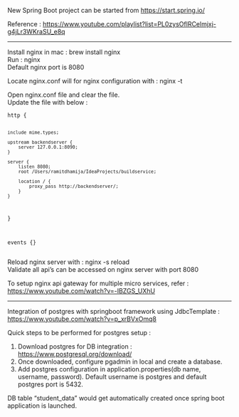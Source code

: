 <p class="has-line-data" data-line-start="0" data-line-end="1">New Spring Boot project can be started from <a href="https://start.spring.io/">https://start.spring.io/</a></p>
<p class="has-line-data" data-line-start="2" data-line-end="3">Reference : <a href="https://www.youtube.com/playlist?list=PL0zysOflRCelmjxj-g4jLr3WKraSU_e8q">https://www.youtube.com/playlist?list=PL0zysOflRCelmjxj-g4jLr3WKraSU_e8q</a></p>

___
<p class="has-line-data" data-line-start="0" data-line-end="3">Install nginx in mac : brew install nginx<br>
Run : nginx<br>
Default nginx port is 8080</p>
<p class="has-line-data" data-line-start="4" data-line-end="5">Locate nginx.conf will for nginx configuration with : nginx -t</p>
<p class="has-line-data" data-line-start="6" data-line-end="8">Open nginx.conf file and clear the file.<br>
Update the file with below :</p>
<pre><code class="has-line-data" data-line-start="9" data-line-end="29">http {

    include mime.types;

    upstream backendserver {
        server 127.0.0.1:8090;
    }

    server {
        listen 8080;
        root /Users/ramitdhamija/IdeaProjects/buildservice;

        location / {
            proxy_pass http://backendserver/;
        }
    }
}

events {}
</code></pre>
<p class="has-line-data" data-line-start="30" data-line-end="32">Reload nginx server with :  nginx -s reload<br>
Validate all api’s can be accessed on nginx server with port 8080</p>
<p class="has-line-data" data-line-start="33" data-line-end="34">To setup nginx api gateway for multiple micro services, refer : <a href="https://www.youtube.com/watch?v=-IBZGS_UXhU">https://www.youtube.com/watch?v=-IBZGS_UXhU</a></p>

___

<p class="has-line-data" data-line-start="0" data-line-end="1">Integration of postgres with springboot framework using JdbcTemplate : <a href="https://www.youtube.com/watch?v=p_xrBVxOmq8">https://www.youtube.com/watch?v=p_xrBVxOmq8</a></p>
<p class="has-line-data" data-line-start="2" data-line-end="3">Quick steps to be performed for postgres setup :</p>
<ol>
<li class="has-line-data" data-line-start="3" data-line-end="4">Download postgres for DB integration : <a href="https://www.postgresql.org/download/">https://www.postgresql.org/download/</a></li>
<li class="has-line-data" data-line-start="4" data-line-end="5">Once downloaded, configure pgadmin in local and create a database.</li>
<li class="has-line-data" data-line-start="5" data-line-end="7">Add postgres configuration in application.properties(db name, username, password). Default username is postgres and default postgres port is 5432.</li>
</ol>
<p class="has-line-data" data-line-start="7" data-line-end="8">DB table “student_data” would get automatically created once spring boot application is launched.</p>
